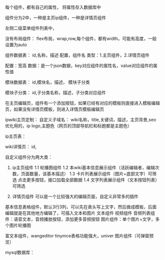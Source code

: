 每个组件，都有自己的属性，
将属性存入数据库中

组件分为2中，一种是主页ip组件，一种是详情页组件

左侧二级菜单组件列表中，

没有布局组件：
flex布局，wrap,row,每个组件，都有width，可能有高度，一般设置为auto


组件数据表：
id,名称，描述
配置，组件名
类型：1.主页组件，2.详情页组件


配置：宽高
数据：是一个json数据，key对应组件的属性名，value对应组件的属性值


模块数据表：
id,模块名，描述，
模块子分类


模块子分类：
id,子分类名称，描述，子分类对应组件

在主页编辑页，组件有一个添加按钮，如果已经有对应的模板则直接进入模板编辑页，如果没有详情页模板，则进入详情页模板编辑页


ipwiki主页定制：
自定义子域名：
wiki名称，title,关键词，描述，主页背景,seo优化用的，ip logo,主题色（网页的顶部导航栏和标题都是主题色）

ip主页表：

wiki详情页：
id,



自定义组件分为两大类：
1. ip主页组件
 1.1 轮播图组件
 1.2 本wiki基本信息展示组件（活跃编辑者，编辑次数，页面数量，该基本描述）
 1.3 卡片列表展示组件（图片+底部文字）可筛选 点击更多按钮，接口加载全部数据
 1.4 文字列表展示组件（文本按钮列表）可筛选

2. 详情页组件
可以是一个比较强大的编辑页面，自定义非常多的插件



基本信息表格组件，默认3行3列，可以先在表头写上文字，然后做成模板，后面编辑就是在其他地方编辑了，可插入文本和图片
文本组件
视频组件
音频列表组件：语音文本，音频播放按钮，添加更多音频按钮
图片组件：单个图片+文字，多个图片轮播图




富文本组件，wangeditor tinymce表格功能强大，univer
图片组件（可弹窗预览）


mysql数据库：